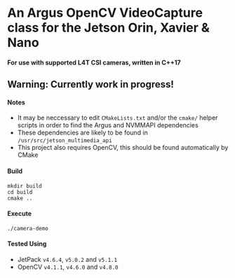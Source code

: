 # An Argus OpenCV VideoCapture class for the Jetson Orin, Xavier & Nano
#### For use with supported L4T CSI cameras, written in C++17

## Warning: Currently work in progress!

#### Notes
- It may be neccessary to edit `CMakeLists.txt` and/or the `cmake/` helper scripts in order to find the Argus and NVMMAPI dependencies
- These dependencies are likely to be found in `/usr/src/jetson_multimedia_api`
- This project also requires OpenCV, this should be found automatically by CMake

#### Build
```
mkdir build
cd build
cmake ..
```

#### Execute
```
./camera-demo
```

#### Tested Using
- JetPack `v4.6.4`, `v5.0.2` and `v5.1.1`
- OpenCV `v4.1.1`, `v4.6.0` and `v4.8.0`
